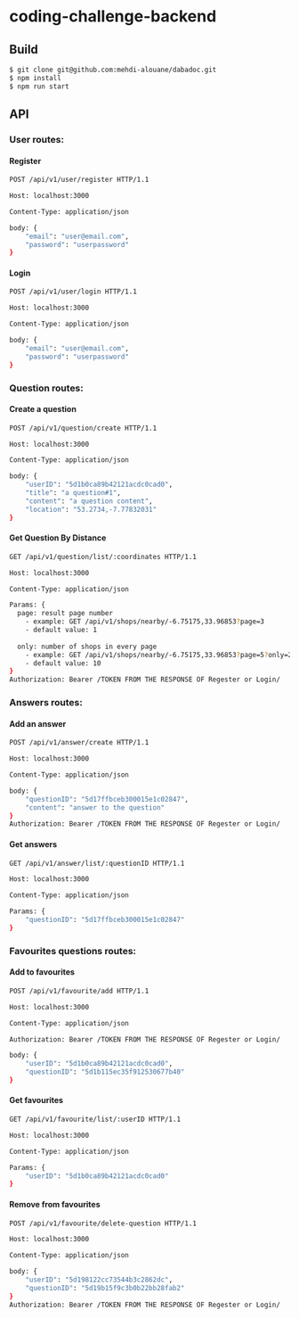 # coding-challenge-backend

## Build
```bash
$ git clone git@github.com:mehdi-alouane/dabadoc.git
$ npm install
$ npm run start
```

## API

### User routes: 

#### Register

```bash
POST /api/v1/user/register HTTP/1.1

Host: localhost:3000

Content-Type: application/json

body: {
	"email": "user@email.com",
	"password": "userpassword"
}
```

#### Login

```bash
POST /api/v1/user/login HTTP/1.1

Host: localhost:3000

Content-Type: application/json

body: {
	"email": "user@email.com",
	"password": "userpassword"
}
```
### Question routes:

#### Create a question

```bash
POST /api/v1/question/create HTTP/1.1

Host: localhost:3000

Content-Type: application/json

body: {
	"userID": "5d1b0ca89b42121acdc0cad0",
	"title": "a question#1",
	"content": "a question content",
	"location": "53.2734,-7.77832031"
}
```

#### Get Question By Distance

```bash
GET /api/v1/question/list/:coordinates HTTP/1.1

Host: localhost:3000

Content-Type: application/json

Params: {
  page: result page number 
    - example: GET /api/v1/shops/nearby/-6.75175,33.96853?page=3
    - default value: 1
    
  only: number of shops in every page 
    - example: GET /api/v1/shops/nearby/-6.75175,33.96853?page=5?only=20
    - default value: 10
}
Authorization: Bearer /TOKEN FROM THE RESPONSE OF Regester or Login/
```

### Answers routes:

#### Add an answer

```bash
POST /api/v1/answer/create HTTP/1.1

Host: localhost:3000

Content-Type: application/json

body: {
	"questionID": "5d17ffbceb300015e1c02847",
	"content": "answer to the question"
}
Authorization: Bearer /TOKEN FROM THE RESPONSE OF Regester or Login/ 
```

#### Get answers

```bash
GET /api/v1/answer/list/:questionID HTTP/1.1

Host: localhost:3000

Content-Type: application/json

Params: {
	"questionID": "5d17ffbceb300015e1c02847"
}
```

### Favourites questions routes:

#### Add to favourites

```bash
POST /api/v1/favourite/add HTTP/1.1

Host: localhost:3000

Content-Type: application/json

Authorization: Bearer /TOKEN FROM THE RESPONSE OF Regester or Login/ 

body: {
	"userID": "5d1b0ca89b42121acdc0cad0",
	"questionID": "5d1b115ec35f912530677b40"
}
```
#### Get favourites

```bash
GET /api/v1/favourite/list/:userID HTTP/1.1

Host: localhost:3000

Content-Type: application/json

Params: {
	"userID": "5d1b0ca89b42121acdc0cad0"
}
```

#### Remove from favourites
```bash
POST /api/v1/favourite/delete-question HTTP/1.1

Host: localhost:3000

Content-Type: application/json

body: {
	"userID": "5d198122cc73544b3c2862dc",
	"questionID": "5d19b15f9c3b0b22bb28fab2"
}
Authorization: Bearer /TOKEN FROM THE RESPONSE OF Regester or Login/ 

```


